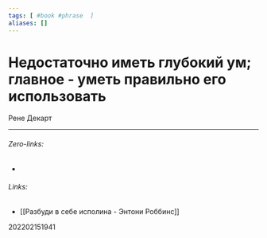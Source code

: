```yaml
---
tags: [ #book #phrase  ]
aliases: []
---
```

# Недостаточно иметь глубокий ум; главное - уметь правильно его использовать
Рене Декарт
___
###### Zero-links:
-
###### Links:
- [[Разбуди в себе исполина - Энтони Роббинс]]

202202151941